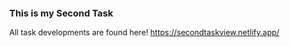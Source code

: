 ### This is my Second Task

All task developments are found here!
https://secondtaskview.netlify.app/
